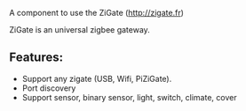 A component to use the ZiGate (http://zigate.fr)

ZiGate is an universal zigbee gateway.

## Features:

* Support any zigate (USB, Wifi, PiZiGate).
* Port discovery
* Support sensor, binary sensor, light, switch, climate, cover
